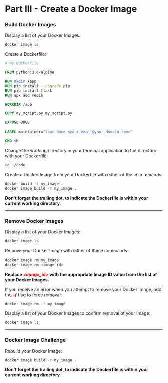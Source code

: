 # Part III - Create a Docker Image

### Build Docker Images

Display a list of your Docker Images:

```bash
docker image ls
```



Create a Dockerfile:

```dockerfile
# My Dockerfile

FROM python:3.8-alpine

RUN mkdir /app
RUN pip install --upgrade pip
RUN pip install flask
RUN apk add redis

WORKDIR /app

COPY my_script.py my_script.py

EXPOSE 8080

LABEL maintainer="Your Name <your.email@your_domain.com>"

CMD sh
```



Change the working directory in your terminal application to the directory with your Dockerfile:

```bash
cd ~/code
```



Create a Docker Image from your Dockerfile with either of these commands:

```bash
docker build -t my_image .
docker image build -t my_image .
```

**Don't forget the trailing dot, to indicate the Dockerfile is within your current working directory.**



------



### Remove Docker Images

Display a list of your Docker Images:

```bash
docker image ls
```



Remove your Docker Image with either of these commands:

```bash
docker image rm my_image
docker image rm <image_id>
```

**Replace <font color="red">*<image_id>*</font> with the appropriate Image ID value from the list of your Docker Images.**



If you receive an error when you attempt to remove your Docker image, add the <font color="red">***-f***</font> flag to force removal:

```bash
docker image rm -f my_image
```



Display a list of your Docker Images to confirm removal of your Image:

```bash
docker image ls
```



------



### Docker Image Challenge

Rebuild your Docker Image:

```bash
docker image build -t my_image .
```

**Don't forget the trailing dot, to indicate the Dockerfile is within your current working directory.**